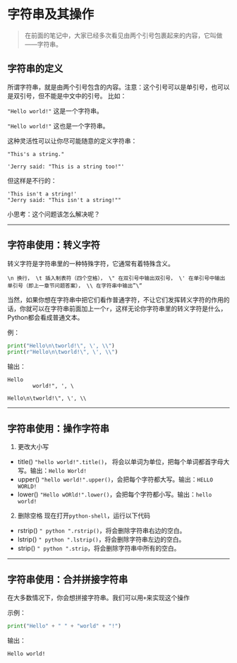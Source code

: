 # 字符串及其操作
> 在前面的笔记中，大家已经多次看见由两个引号包裹起来的内容，它叫做——字符串。


## 字符串的定义
所谓字符串，就是由两个引号包含的内容。注意：这个引号可以是单引号，也可以是双引号，但不能是中文中的引号。
比如：

`"Hello world!"`
这是一个字符串。

`"Hello world!"`
这也是一个字符串。

这种灵活性可以让你尽可能随意的定义字符串：
```
"This's a string."

'Jerry said: "This is a string too!"'
```

但这样是不行的：
```
'This isn't a string!'
"Jerry said: "This isn't a string!""
```
小思考：这个问题该怎么解决呢？


---


## 字符串使用：转义字符
转义字符是字符串里的一种特殊字符，它通常有着特殊含义。
```
\n 换行， \t 插入制表符（四个空格）， \" 在双引号中输出双引号， \' 在单引号中输出单引号（即上一章节问题答案）， \\ 在字符串中输出”\“
```
当然，如果你想在字符串中把它们看作普通字符，不让它们发挥转义字符的作用的话，你就可以在字符串前面加上一个`r`，这样无论你字符串里的转义字符是什么，Python都会看成普通文本。

例：
```python
print("Hello\n\tworld!\", \', \\")
print(r"Hello\n\tworld!\", \', \\")
```

输出：
```
Hello
        world!", ', \

Hello\n\tworld!\", \', \\
```

---


## 字符串使用：操作字符串
1. 更改大小写
  - title() `"hello world!".title()`， 将会以单词为单位，把每个单词都首字母大写。输出：`Hello World!`
  - upper() `"hello world!".upper()`，会把每个字符都大写。输出：`HELLO WORLD!`
  - lower() `"Hello wORld!".lower()`，会把每个字符都小写。输出：`hello world!`

2. 删除空格
  现在打开`python-shell`，运行以下代码
  - rstrip() `" python ".rstrip()`，将会删除字符串右边的空白。
  - lstrip() `" python ".lstrip()`，将会删除字符串左边的空白。
  - strip() `" python ".strip`，将会删除字符串中所有的空白。


---


## 字符串使用：合并拼接字符串
在大多数情况下，你会想拼接字符串。我们可以用`+`来实现这个操作

示例：
```python
print("Hello" + " " + "world" + "!")
```
输出：
```
Hello world!
```

